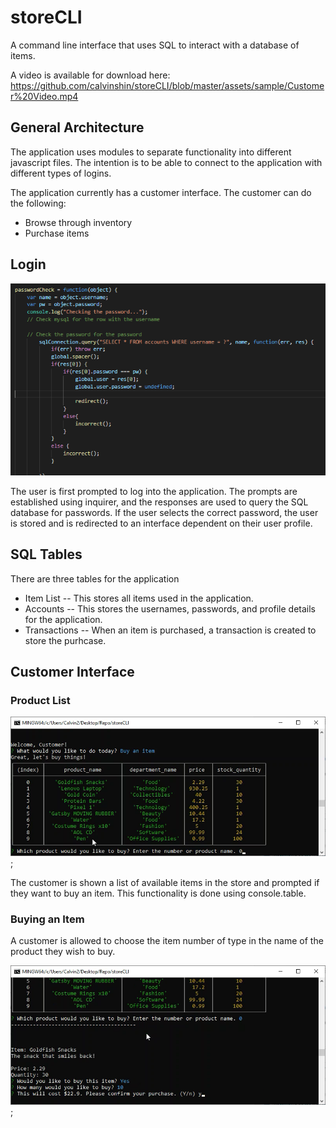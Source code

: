 # storeCLI
A command line interface that uses SQL to interact with a database of items. 

A video is available for download here: 
https://github.com/calvinshin/storeCLI/blob/master/assets/sample/Customer%20Video.mp4

## General Architecture
The application uses modules to separate functionality into different javascript files. The intention is to be able to connect to the application with different types of logins. 

The application currently has a customer interface. The customer can do the following:
- Browse through inventory
- Purchase items

## Login

![Password Code](/assets/sample/PasswordCheck.png)

The user is first prompted to log into the application. The prompts are established using inquirer, and the responses are used to query the SQL database for passwords.
If the user selects the correct password, the user is stored and is redirected to an interface dependent on their user profile. 

## SQL Tables

There are three tables for the application
- Item List
-- This stores all items used in the application.
- Accounts
-- This stores the usernames, passwords, and profile details for the application.
- Transactions
-- When an item is purchased, a transaction is created to store the purhcase.

## Customer Interface

### Product List

![Product Example](/assets/sample/productList.png);

The customer is shown a list of available items in the store and prompted if they want to buy an item. This functionality is done using console.table.

### Buying an Item

A customer is allowed to choose the item number of type in the name of the product they wish to buy. 

![Item purchased](/assets/sample/purchase.png);
